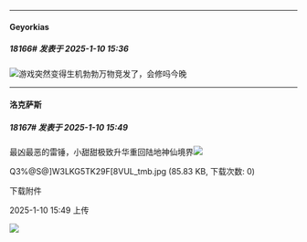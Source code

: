 ﻿
*****

####  Geyorkias  
##### 18166#       发表于 2025-1-10 15:36

<img src="https://static.saraba1st.com/image/smiley/face2017/053.png" referrerpolicy="no-referrer">游戏突然变得生机勃勃万物竞发了，会修吗今晚


*****

####  洛克萨斯  
##### 18167#       发表于 2025-1-10 15:49

最凶最恶的雷锤，小甜甜极致升华重回陆地神仙境界<img src="https://static.saraba1st.com/image/smiley/face2017/067.png" referrerpolicy="no-referrer">

Q3%@S@]W3LKG5TK29F[8VUL_tmb.jpg
(85.83 KB, 下载次数: 0)

下载附件

2025-1-10 15:49 上传

<img src="https://img.saraba1st.com/forum/202501/10/154937tjppjxje5v2rkx5j.jpg" referrerpolicy="no-referrer">

